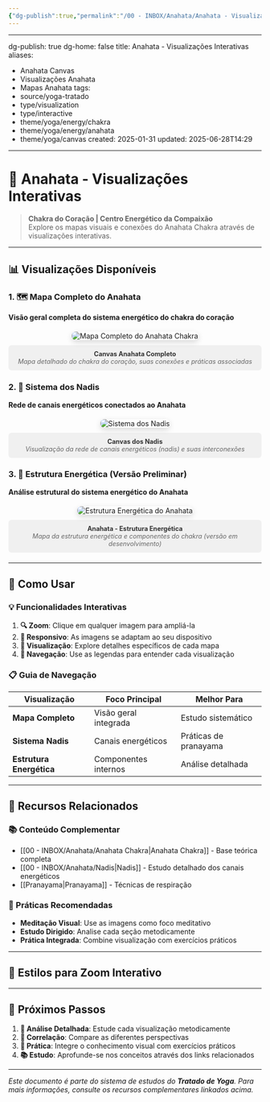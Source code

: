 ```yaml
---
{"dg-publish":true,"permalink":"/00 - INBOX/Anahata/Anahata - Visualizações Interativas/","title":"Anahata - Visualizações Interativas","tags":["source/yoga-tratado","type/visualization","type/interactive","theme/yoga/energy/chakra","theme/yoga/energy/anahata","theme/yoga/canvas"],"noteIcon":""}
---
```


---
dg-publish: true
dg-home: false
title: Anahata - Visualizações Interativas
aliases:
  - Anahata Canvas
  - Visualizações Anahata
  - Mapas Anahata
tags:
  - source/yoga-tratado
  - type/visualization
  - type/interactive
  - theme/yoga/energy/chakra
  - theme/yoga/energy/anahata
  - theme/yoga/canvas
created: 2025-01-31
updated: 2025-06-28T14:29
---

# 🌸 Anahata - Visualizações Interativas

> **Chakra do Coração | Centro Energético da Compaixão**  
> Explore os mapas visuais e conexões do Anahata Chakra através de visualizações interativas.

---

## 📊 Visualizações Disponíveis

### 1. 🗺️ Mapa Completo do Anahata
**Visão geral completa do sistema energético do chakra do coração**

<div class="image-zoom-container">
  <img src="/img/canvas_anahata_completo.png" alt="Mapa Completo do Anahata Chakra" class="zoomable-image" title="Clique para ampliar - Mapa Completo do Anahata">
  <div class="image-caption">
    <strong>Canvas Anahata Completo</strong><br>
    <em>Mapa detalhado do chakra do coração, suas conexões e práticas associadas</em>
  </div>
</div>

### 2. 🔄 Sistema dos Nadis
**Rede de canais energéticos conectados ao Anahata**

<div class="image-zoom-container">
  <img src="/img/canvas_nadis.png" alt="Sistema dos Nadis" class="zoomable-image" title="Clique para ampliar - Sistema dos Nadis">
  <div class="image-caption">
    <strong>Canvas dos Nadis</strong><br>
    <em>Visualização da rede de canais energéticos (nadis) e suas interconexões</em>
  </div>
</div>

### 3. 🌟 Estrutura Energética (Versão Preliminar)
**Análise estrutural do sistema energético do Anahata**

<div class="image-zoom-container">
  <img src="/img/anahata sem confirmação.png" alt="Estrutura Energética do Anahata" class="zoomable-image" title="Clique para ampliar - Estrutura Energética">
  <div class="image-caption">
    <strong>Anahata - Estrutura Energética</strong><br>
    <em>Mapa da estrutura energética e componentes do chakra (versão em desenvolvimento)</em>
  </div>
</div>

---

## 🎯 Como Usar

### 💡 Funcionalidades Interativas

1. **🔍 Zoom**: Clique em qualquer imagem para ampliá-la
2. **📱 Responsivo**: As imagens se adaptam ao seu dispositivo
3. **🎨 Visualização**: Explore detalhes específicos de cada mapa
4. **🔗 Navegação**: Use as legendas para entender cada visualização

### 📋 Guia de Navegação

| Visualização | Foco Principal | Melhor Para |
|-------------|---------------|-------------|
| **Mapa Completo** | Visão geral integrada | Estudo sistemático |
| **Sistema Nadis** | Canais energéticos | Práticas de pranayama |
| **Estrutura Energética** | Componentes internos | Análise detalhada |

---

## 🔗 Recursos Relacionados

### 📚 Conteúdo Complementar
- [[00 - INBOX/Anahata/Anahata Chakra\|Anahata Chakra]] - Base teórica completa
- [[00 - INBOX/Anahata/Nadis\|Nadis]] - Estudo detalhado dos canais energéticos
- [[Pranayama\|Pranayama]] - Técnicas de respiração

### 🧘 Práticas Recomendadas
- **Meditação Visual**: Use as imagens como foco meditativo
- **Estudo Dirigido**: Analise cada seção metodicamente
- **Prática Integrada**: Combine visualização com exercícios práticos

---

## 🎨 Estilos para Zoom Interativo

<style>
.image-zoom-container {
  margin: 20px 0;
  text-align: center;
  position: relative;
}

.zoomable-image {
  max-width: 100%;
  height: auto;
  border-radius: 8px;
  box-shadow: 0 4px 12px rgba(0,0,0,0.15);
  cursor: zoom-in;
  transition: transform 0.3s ease, box-shadow 0.3s ease;
}

.zoomable-image:hover {
  transform: scale(1.02);
  box-shadow: 0 8px 24px rgba(0,0,0,0.2);
}

.image-caption {
  margin-top: 10px;
  padding: 10px;
  background: rgba(0,0,0,0.05);
  border-radius: 6px;
  font-size: 0.9em;
  color: #666;
}

.image-caption strong {
  color: #333;
}

/* Zoom Modal */
.image-modal {
  display: none;
  position: fixed;
  z-index: 1000;
  left: 0;
  top: 0;
  width: 100%;
  height: 100%;
  background-color: rgba(0,0,0,0.9);
  cursor: zoom-out;
}

.image-modal img {
  margin: auto;
  display: block;
  max-width: 90%;
  max-height: 90%;
  margin-top: 5%;
}

@media (max-width: 768px) {
  .zoomable-image {
    max-width: 100%;
  }
  
  .image-modal img {
    max-width: 95%;
    max-height: 95%;
    margin-top: 2.5%;
  }
}
</style>

<script>
document.addEventListener('DOMContentLoaded', function() {
  // Adiciona funcionalidade de zoom às imagens
  const images = document.querySelectorAll('.zoomable-image');
  
  images.forEach(img => {
    img.addEventListener('click', function() {
      // Cria modal para zoom
      const modal = document.createElement('div');
      modal.className = 'image-modal';
      modal.style.display = 'block';
      
      const modalImg = document.createElement('img');
      modalImg.src = this.src;
      modalImg.alt = this.alt;
      
      modal.appendChild(modalImg);
      document.body.appendChild(modal);
      
      // Fecha modal ao clicar
      modal.addEventListener('click', function() {
        document.body.removeChild(modal);
      });
      
      // Fecha modal com ESC
      document.addEventListener('keydown', function(e) {
        if (e.key === 'Escape' && modal.parentNode) {
          document.body.removeChild(modal);
        }
      });
    });
  });
});
</script>

---

## 🌟 Próximos Passos

1. **📝 Análise Detalhada**: Estude cada visualização metodicamente
2. **🔄 Correlação**: Compare as diferentes perspectivas
3. **🧘 Prática**: Integre o conhecimento visual com exercícios práticos
4. **📚 Estudo**: Aprofunde-se nos conceitos através dos links relacionados

---

*Este documento é parte do sistema de estudos do **Tratado de Yoga**. Para mais informações, consulte os recursos complementares linkados acima.* 